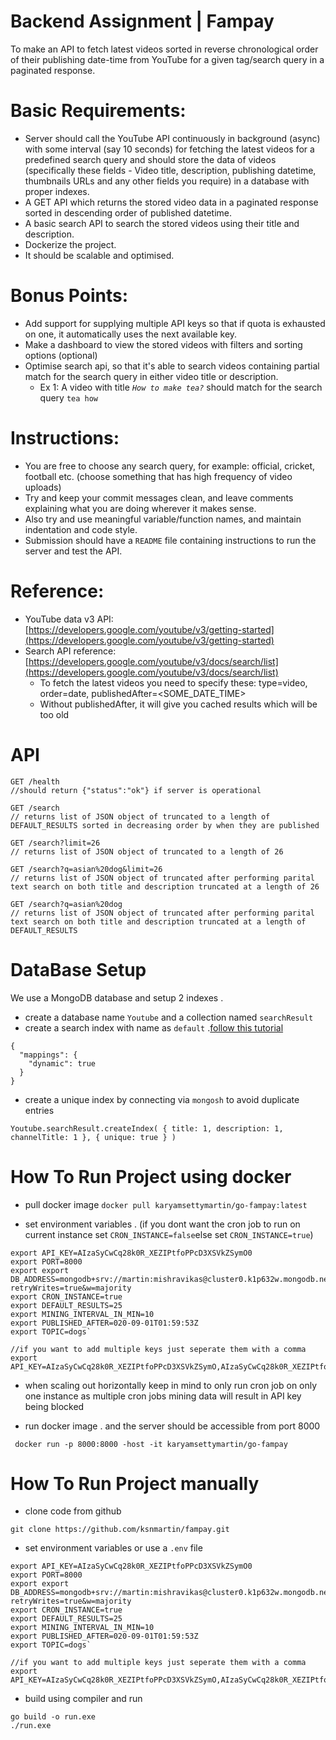 <h1>Backend Assignment | Fampay </h1>

To make an API to fetch latest videos sorted in reverse chronological order of their publishing date-time from YouTube for a given tag/search query in a paginated response.

# Basic Requirements:

- Server should call the YouTube API continuously in background (async) with some interval (say 10 seconds) for fetching the latest videos for a predefined search query and should store the data of videos (specifically these fields - Video title, description, publishing datetime, thumbnails URLs and any other fields you require) in a database with proper indexes.
- A GET API which returns the stored video data in a paginated response sorted in descending order of published datetime.
- A basic search API to search the stored videos using their title and description.
- Dockerize the project.
- It should be scalable and optimised.

# Bonus Points:

- Add support for supplying multiple API keys so that if quota is exhausted on one, it automatically uses the next available key.
- Make a dashboard to view the stored videos with filters and sorting options (optional)
- Optimise search api, so that it's able to search videos containing partial match for the search query in either video title or description.
    - Ex 1: A video with title *`How to make tea?`* should match for the search query `tea how`

# Instructions:

- You are free to choose any search query, for example: official, cricket, football etc. (choose something that has high frequency of video uploads)
- Try and keep your commit messages clean, and leave comments explaining what you are doing wherever it makes sense.
- Also try and use meaningful variable/function names, and maintain indentation and code style.
- Submission should have a `README` file containing instructions to run the server and test the API.


# Reference:

- YouTube data v3 API: [https://developers.google.com/youtube/v3/getting-started](https://developers.google.com/youtube/v3/getting-started)
- Search API reference: [https://developers.google.com/youtube/v3/docs/search/list](https://developers.google.com/youtube/v3/docs/search/list)
    - To fetch the latest videos you need to specify these: type=video, order=date, publishedAfter=<SOME_DATE_TIME>
    - Without publishedAfter, it will give you cached results which will be too old
    
 # API
 ```
 GET /health
 //should return {"status":"ok"} if server is operational
 
GET /search
// returns list of JSON object of truncated to a length of DEFAULT_RESULTS sorted in decreasing order by when they are published

GET /search?limit=26
// returns list of JSON object of truncated to a length of 26

GET /search?q=asian%20dog&limit=26
// returns list of JSON object of truncated after performing parital text search on both title and description truncated at a length of 26

GET /search?q=asian%20dog
// returns list of JSON object of truncated after performing parital text search on both title and description truncated at a length of DEFAULT_RESULTS
 
 ```
# DataBase Setup
We use a MongoDB database and setup 2 indexes .
- create a database name `Youtube` and a collection named `searchResult`
- create a search index with name as `default` .[follow this tutorial](https://www.mongodb.com/docs/atlas/atlas-search/create-index/)
```
{
  "mappings": {
    "dynamic": true
  }
}
```
- create a unique index by connecting via `mongosh` to avoid duplicate entries
```
Youtube.searchResult.createIndex( { title: 1, description: 1, channelTitle: 1 }, { unique: true } )
```
# How To Run Project using docker

-  pull docker image 
`docker pull karyamsettymartin/go-fampay:latest`

- set environment variables . (if you dont want the cron job to run on current instance set `CRON_INSTANCE=false`else set `CRON_INSTANCE=true`)
```
export API_KEY=AIzaSyCwCq28k0R_XEZIPtfoPPcD3XSVkZSymO0
export PORT=8000
export export DB_ADDRESS=mongodb+srv://martin:mishravikas@cluster0.k1p632w.mongodb.net/?retryWrites=true&w=majority
export CRON_INSTANCE=true
export DEFAULT_RESULTS=25
export MINING_INTERVAL_IN_MIN=10
export PUBLISHED_AFTER=020-09-01T01:59:53Z
export TOPIC=dogs`

//if you want to add multiple keys just seperate them with a comma
export API_KEY=AIzaSyCwCq28k0R_XEZIPtfoPPcD3XSVkZSymO,AIzaSyCwCq28k0R_XEZIPtfoPPcD3XSVkZSymO
```
- when scaling out horizontally keep in mind to only run cron job on only one instance as multiple cron jobs mining data will result in API key being blocked


- run docker image . and the server should be accessible from port 8000
```
 docker run -p 8000:8000 -host -it karyamsettymartin/go-fampay
```
# How To Run Project manually
- clone code from github
```
git clone https://github.com/ksnmartin/fampay.git
```
- set environment variables or use a `.env` file
```
export API_KEY=AIzaSyCwCq28k0R_XEZIPtfoPPcD3XSVkZSymO0
export PORT=8000
export export DB_ADDRESS=mongodb+srv://martin:mishravikas@cluster0.k1p632w.mongodb.net/?retryWrites=true&w=majority
export CRON_INSTANCE=true
export DEFAULT_RESULTS=25
export MINING_INTERVAL_IN_MIN=10
export PUBLISHED_AFTER=020-09-01T01:59:53Z
export TOPIC=dogs`

//if you want to add multiple keys just seperate them with a comma
export API_KEY=AIzaSyCwCq28k0R_XEZIPtfoPPcD3XSVkZSymO,AIzaSyCwCq28k0R_XEZIPtfoPPcD3XSVkZSymO
```
- build using compiler and run
```
go build -o run.exe
./run.exe
```
